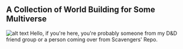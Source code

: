 ## A Collection of World Building for Some Multiverse


![alt text](https://cdn-images.audioaddict.com/7/d/c/9/6/6/7dc966aff03edb8f8d74a5057fbb3961.jpg?size=700x700)
Hello, if you're here, you're probably someone from my D&D friend group or a person coming over from Scavengers' Repo. 


